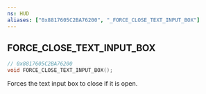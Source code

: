 ```yaml
---
ns: HUD
aliases: ["0x8817605C2BA76200", "_FORCE_CLOSE_TEXT_INPUT_BOX"]
---
```

## FORCE_CLOSE_TEXT_INPUT_BOX

```c
// 0x8817605C2BA76200
void FORCE_CLOSE_TEXT_INPUT_BOX();
```

Forces the text input box to close if it is open.
